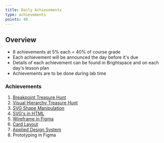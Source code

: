 ```yaml
---
title: Daily Achievements
type: achievements
points: 40
---
```


## Overview

- 8 achievements at 5% each = 40% of course grade
- Each achievement will be announced the day before it's due
- Details of each achievement can be found in Brightspace and on each day's lesson plan
- Achievements are to be done during lab time

### Achievements

1. [Breakpoint Treasure Hunt](https://gist.github.com/lilyx13/dfadadedb6b3732ce7311c5f77de9943)
2. [Visual Hierarchy Treasure Hunt](https://gist.github.com/lilyx13/77fa0fdd343ffa2a2c75f72c26025729)
3. [SVG Shape Manipulation](https://gist.github.com/lilyx13/68490408de48db0e91581cb08d367504)
4. [SVG's in HTML](https://gist.github.com/lilyx13/34d7839b1070e619d5d67661e2643489)
5. [Wireframe in Figma](https://gist.github.com/lilyx13/de4ecf8724c6ee314a2ba84cd7b93f6a)
6. [Card Layout](https://gist.github.com/lilyx13/e6057397b45764d7a7aa16ee04d1028b)
7. [Applied Design System](https://gist.github.com/lilyx13/56141e4b7891f784dd5d819f32db9319)
8. Prototyping in Figma

